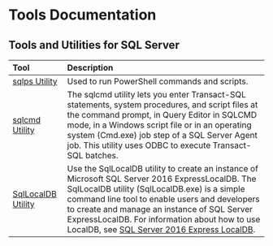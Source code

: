 # Tools Documentation

## Tools and Utilities for SQL Server

| Tool | Description |
|:--|:--|
|[sqlps Utility](./sql/sqlps-utility.md)|Used to run PowerShell commands and scripts.|
|[sqlcmd Utility](./sql/sqlcmd-utility.md)|The sqlcmd utility lets you enter Transact-SQL statements, system procedures, and script files at the command prompt, in Query Editor in SQLCMD mode, in a Windows script file or in an operating system (Cmd.exe) job step of a SQL Server Agent job. This utility uses ODBC to execute Transact-SQL batches.|
|[SqlLocalDB Utility](./sql/command-line-management-tool-sqllocaldb-exe.md)|Use the SqlLocalDB utility to create an instance of Microsoft SQL Server 2016 ExpressLocalDB. The SqlLocalDB utility (SqlLocalDB.exe) is a simple command line tool to enable users and developers to create and manage an instance of SQL Server ExpressLocalDB. For information about how to use LocalDB, see [SQL Server 2016 Express LocalDB](https://docs.microsoft.com/en-us/sql/database-engine/configure-windows/sql-server-2016-express-localdb).|
